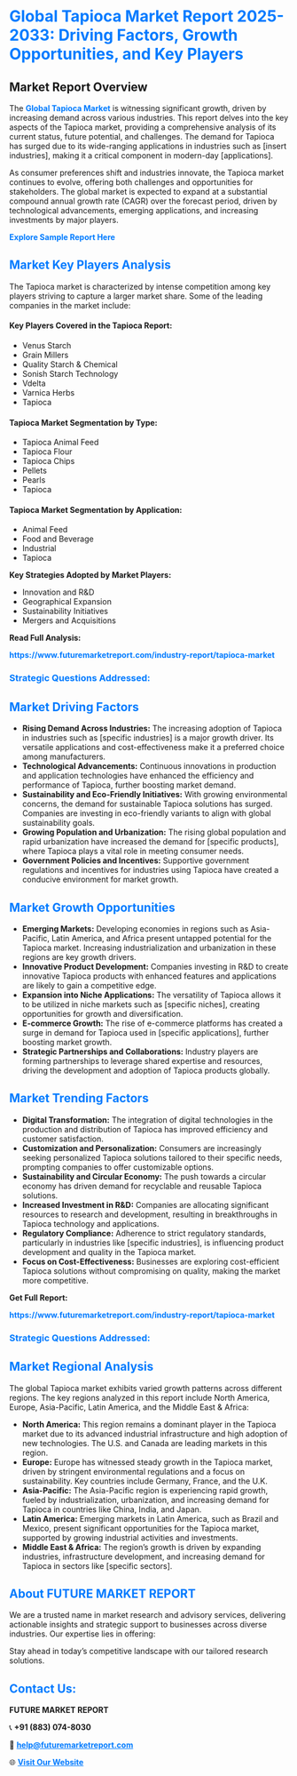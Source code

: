 <h1 style="color: #007BFF;">Global Tapioca Market Report 2025-2033: Driving Factors, Growth Opportunities, and Key Players</h1>

<section id="overview">
<h2>Market Report Overview</h2>
<p>The <a href="https://www.futuremarketreport.com/industry-report/tapioca-market" style="color: #007BFF; text-decoration: none;"><strong>Global Tapioca Market</strong></a> is witnessing significant growth, driven by increasing demand across various industries. This report delves into the key aspects of the Tapioca market, providing a comprehensive analysis of its current status, future potential, and challenges. The demand for Tapioca has surged due to its wide-ranging applications in industries such as [insert industries], making it a critical component in modern-day [applications].</p>
<p>As consumer preferences shift and industries innovate, the Tapioca market continues to evolve, offering both challenges and opportunities for stakeholders. The global market is expected to expand at a substantial compound annual growth rate (CAGR) over the forecast period, driven by technological advancements, emerging applications, and increasing investments by major players.</p>
</section>

<section id="overview">
<p><a href="https://www.futuremarketreport.com/request-sample/reportId=84331" style="color: #007BFF; text-decoration: none;"><strong>Explore Sample Report Here</strong></a></p>
</section>

<section id="key-players">
<h2 style="color: #007BFF;">Market Key Players Analysis</h2>
<p>The Tapioca market is characterized by intense competition among key players striving to capture a larger market share. Some of the leading companies in the market include:</p>
<h4>Key Players Covered in the Tapioca Report:</h4>
<ul><li>Venus Starch</li><li>Grain Millers</li><li>Quality Starch &amp; Chemical</li><li>Sonish Starch Technology</li><li>Vdelta</li><li>Varnica Herbs</li><li>Tapioca</li></ul>
<h4>Tapioca Market Segmentation by Type:</h4>
<ul><li>Tapioca Animal Feed</li><li>Tapioca Flour</li><li>Tapioca Chips</li><li>Pellets</li><li>Pearls</li><li>Tapioca</li></ul>

<h4>Tapioca Market Segmentation by Application:</h4>
<ul><li>Animal Feed</li><li>Food and Beverage</li><li>Industrial</li><li>Tapioca</li></ul>
<p><strong>Key Strategies Adopted by Market Players:</strong></p>
<ul>
<li>Innovation and R&D</li>
<li>Geographical Expansion</li>
<li>Sustainability Initiatives</li>
<li>Mergers and Acquisitions</li>
</ul>
</section>

<section>
<p><strong>Read Full Analysis: </strong></p><a href="https://www.futuremarketreport.com/industry-report/tapioca-market" style="color: #007BFF; text-decoration: none;"><strong>https://www.futuremarketreport.com/industry-report/tapioca-market</strong></a>
<h3 style="color: #007BFF;">Strategic Questions Addressed:</h3>
</section>

<section id="driving-factors">
<h2 style="color: #007BFF;">Market Driving Factors</h2>
<ul>
<li><strong>Rising Demand Across Industries:</strong> The increasing adoption of Tapioca in industries such as [specific industries] is a major growth driver. Its versatile applications and cost-effectiveness make it a preferred choice among manufacturers.</li>
<li><strong>Technological Advancements:</strong> Continuous innovations in production and application technologies have enhanced the efficiency and performance of Tapioca, further boosting market demand.</li>
<li><strong>Sustainability and Eco-Friendly Initiatives:</strong> With growing environmental concerns, the demand for sustainable Tapioca solutions has surged. Companies are investing in eco-friendly variants to align with global sustainability goals.</li>
<li><strong>Growing Population and Urbanization:</strong> The rising global population and rapid urbanization have increased the demand for [specific products], where Tapioca plays a vital role in meeting consumer needs.</li>
<li><strong>Government Policies and Incentives:</strong> Supportive government regulations and incentives for industries using Tapioca have created a conducive environment for market growth.</li>
</ul>
</section>

<section id="growth-opportunities">
<h2 style="color: #007BFF;">Market Growth Opportunities</h2>
<ul>
<li><strong>Emerging Markets:</strong> Developing economies in regions such as Asia-Pacific, Latin America, and Africa present untapped potential for the Tapioca market. Increasing industrialization and urbanization in these regions are key growth drivers.</li>
<li><strong>Innovative Product Development:</strong> Companies investing in R&D to create innovative Tapioca products with enhanced features and applications are likely to gain a competitive edge.</li>
<li><strong>Expansion into Niche Applications:</strong> The versatility of Tapioca allows it to be utilized in niche markets such as [specific niches], creating opportunities for growth and diversification.</li>
<li><strong>E-commerce Growth:</strong> The rise of e-commerce platforms has created a surge in demand for Tapioca used in [specific applications], further boosting market growth.</li>
<li><strong>Strategic Partnerships and Collaborations:</strong> Industry players are forming partnerships to leverage shared expertise and resources, driving the development and adoption of Tapioca products globally.</li>
</ul>
</section>

<section id="trending-factors">
<h2 style="color: #007BFF;">Market Trending Factors</h2>
<ul>
<li><strong>Digital Transformation:</strong> The integration of digital technologies in the production and distribution of Tapioca has improved efficiency and customer satisfaction.</li>
<li><strong>Customization and Personalization:</strong> Consumers are increasingly seeking personalized Tapioca solutions tailored to their specific needs, prompting companies to offer customizable options.</li>
<li><strong>Sustainability and Circular Economy:</strong> The push towards a circular economy has driven demand for recyclable and reusable Tapioca solutions.</li>
<li><strong>Increased Investment in R&D:</strong> Companies are allocating significant resources to research and development, resulting in breakthroughs in Tapioca technology and applications.</li>
<li><strong>Regulatory Compliance:</strong> Adherence to strict regulatory standards, particularly in industries like [specific industries], is influencing product development and quality in the Tapioca market.</li>
<li><strong>Focus on Cost-Effectiveness:</strong> Businesses are exploring cost-efficient Tapioca solutions without compromising on quality, making the market more competitive.</li>
</ul>
</section>

<section>
<p><strong>Get Full Report: </strong></p><a href="https://www.futuremarketreport.com/industry-report/tapioca-market" style="color: #007BFF; text-decoration: none;"><strong>https://www.futuremarketreport.com/industry-report/tapioca-market</strong></a>
<h3 style="color: #007BFF;">Strategic Questions Addressed:</h3>
</section>


<section id="regional-analysis">
<h2 style="color: #007BFF;">Market Regional Analysis</h2>
<p>The global Tapioca market exhibits varied growth patterns across different regions. The key regions analyzed in this report include North America, Europe, Asia-Pacific, Latin America, and the Middle East & Africa:</p>
<ul>
<li><strong>North America:</strong> This region remains a dominant player in the Tapioca market due to its advanced industrial infrastructure and high adoption of new technologies. The U.S. and Canada are leading markets in this region.</li>
<li><strong>Europe:</strong> Europe has witnessed steady growth in the Tapioca market, driven by stringent environmental regulations and a focus on sustainability. Key countries include Germany, France, and the U.K.</li>
<li><strong>Asia-Pacific:</strong> The Asia-Pacific region is experiencing rapid growth, fueled by industrialization, urbanization, and increasing demand for Tapioca in countries like China, India, and Japan.</li>
<li><strong>Latin America:</strong> Emerging markets in Latin America, such as Brazil and Mexico, present significant opportunities for the Tapioca market, supported by growing industrial activities and investments.</li>
<li><strong>Middle East & Africa:</strong> The region’s growth is driven by expanding industries, infrastructure development, and increasing demand for Tapioca in sectors like [specific sectors].</li>
</ul>
</section>

<footer>
<h2 style="color: #007BFF;">About FUTURE MARKET REPORT</h2>
<p>We are a trusted name in market research and advisory services, delivering actionable insights and strategic support to businesses across diverse industries. Our expertise lies in offering:</p>

<p>Stay ahead in today’s competitive landscape with our tailored research solutions.</p>

<h2 style="color: #007BFF;">Contact Us:</h2>
<p><strong>FUTURE MARKET REPORT</strong></p>
<p>📞 <strong>+91 (883) 074-8030</strong></p>
<p>📧 <strong><a href="mailto:help@futuremarketreport.com" style="color: #007BFF;">help@futuremarketreport.com</a></strong></p>
<p>🌐 <strong><a href="https://www.futuremarketreport.com/" style="color: #007BFF;">Visit Our Website</a></strong></p>
</footer>